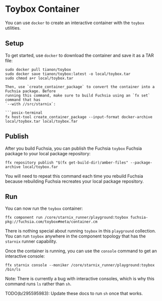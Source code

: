 # Toybox Container

You can use `docker` to create an interactive container with the `toybox` utilities.

## Setup

To get started, use `docker` to download the container and save it as a TAR file:

```posix-terminal
sudo docker pull tianon/toybox
sudo docker save tianon/toybox:latest -o local/toybox.tar
sudo chmod a+r local/toybox.tar

Then, use `create_container_package` to convert the container into a Fuchsia package. Before
running this command, make sure to build Fuchsia using an `fx set` command that has
`--with //src/starnix`:

```posix-terminal
fx host-tool create_container_package --input-format docker-archive local/toybox.tar local/toybox.far
```

## Publish

After you build Fuchsia, you can publish the Fuchsia `toybox` Fuchsia package to your local
package repository:

```posix-terminal
ffx repository publish "$(fx get-build-dir)/amber-files" --package-archive local/toybox.far
```

You will need to repeat this command each time you rebuild Fuchsia because rebuilding Fuchsia
recreates your local package repository.

## Run

You can now run the `toybox` container:

```posix-terminal
ffx component run /core/starnix_runner/playground:toybox fuchsia-pkg://fuchsia.com/toybox#meta/container.cm
```

There is nothing special about running `toybox` in this `playground` collection. You can run
`toybox` anywhere in the component topology that has the `starnix` runner capability.

Once the container is running, you can use the `console` command to get an interactive console:

```posix-terminal
ffx starnix console --moniker /core/starnix_runner/playground:toybox /bin/ls
```

Note: There is currently a bug with interactive consoles, which is why this command runs `ls`
rather than `sh`.

TODO(b/295595983): Update these docs to run `sh` once that works.
